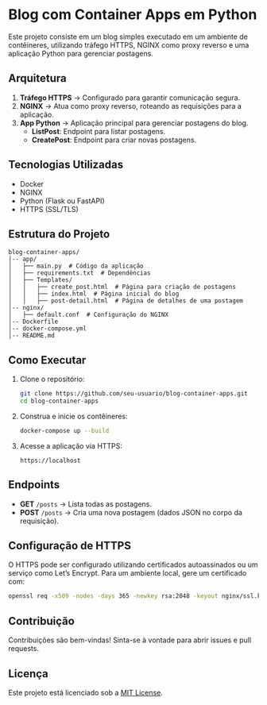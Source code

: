 # Blog com Container Apps em Python

Este projeto consiste em um blog simples executado em um ambiente de contêineres, utilizando tráfego HTTPS, NGINX como proxy reverso e uma aplicação Python para gerenciar postagens.

## Arquitetura

1. **Tráfego HTTPS** → Configurado para garantir comunicação segura.
2. **NGINX** → Atua como proxy reverso, roteando as requisições para a aplicação.
3. **App Python** → Aplicação principal para gerenciar postagens do blog.
   - **ListPost**: Endpoint para listar postagens.
   - **CreatePost**: Endpoint para criar novas postagens.

## Tecnologias Utilizadas

- Docker
- NGINX
- Python (Flask ou FastAPI)
- HTTPS (SSL/TLS)

## Estrutura do Projeto
```
blog-container-apps/
│-- app/
│   ├── main.py  # Código da aplicação
│   ├── requirements.txt  # Dependências
│   ├── Templates/
│   │   ├── create_post.html  # Página para criação de postagens
│   │   ├── index.html  # Página inicial do blog
│   │   ├── post-detail.html  # Página de detalhes de uma postagem
│-- nginx/
│   ├── default.conf  # Configuração do NGINX
│-- Dockerfile
│-- docker-compose.yml
│-- README.md
```

## Como Executar

1. Clone o repositório:
   ```sh
   git clone https://github.com/seu-usuario/blog-container-apps.git
   cd blog-container-apps
   ```

2. Construa e inicie os contêineres:
   ```sh
   docker-compose up --build
   ```

3. Acesse a aplicação via HTTPS:
   ```
   https://localhost
   ```

## Endpoints

- **GET** `/posts` → Lista todas as postagens.
- **POST** `/posts` → Cria uma nova postagem (dados JSON no corpo da requisição).

## Configuração de HTTPS

O HTTPS pode ser configurado utilizando certificados autoassinados ou um serviço como Let’s Encrypt. Para um ambiente local, gere um certificado com:
```sh
openssl req -x509 -nodes -days 365 -newkey rsa:2048 -keyout nginx/ssl.key -out nginx/ssl.crt
```

## Contribuição

Contribuições são bem-vindas! Sinta-se à vontade para abrir issues e pull requests.

## Licença

Este projeto está licenciado sob a [MIT License](LICENSE).

